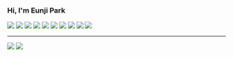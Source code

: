 ### Hi, I'm Eunji Park

<img src='https://img.shields.io/badge/TypeScript-3178C6?logo=typescript&style=flat-square&logoColor=fff'/> <img src='https://img.shields.io/badge/JavaScript-F7DF1E?logo=javascript&style=flat-square&logoColor=000'/> <img src='https://img.shields.io/badge/React-61DAFB?logo=react&style=flat-square&logoColor=000'/> <img src='https://img.shields.io/badge/HTML5-E34F26?logo=html5&style=flat-square&logoColor=fff'/> <img src='https://img.shields.io/badge/CSS3-1572B6?logo=css3&style=flat-square&logoColor=fff'/> <img src='https://img.shields.io/badge/styledcomponents-DB7093?logo=styledcomponents&style=flat-square&logoColor=fff'/> <img src='https://img.shields.io/badge/Sass-CC6699?logo=sass&style=flat-square&logoColor=fff'/> <img src='https://img.shields.io/badge/Unity-000000?logo=unity&style=flat-square&logoColor=fff'/> <img src='https://img.shields.io/badge/Figma-F24E1E?logo=figma&style=flat-square&logoColor=fff'/> <img src='https://img.shields.io/badge/Git-F05032?logo=git&style=flat-square&logoColor=fff'/>

---

<a href='https://github.com/euparkn' target='_blank'><img src='https://img.shields.io/badge/@euparkn-181717?logo=github&style=flat-square&logoColor=fff'/></a> <a href='https://park-dev.tistory.com/' target='_blank'><img src='https://img.shields.io/badge/Blog-000000?logo=tistory&style=flat-square&logoColor=fff'/></a>

